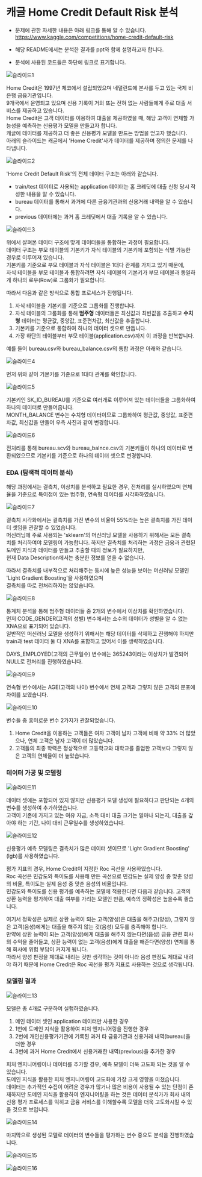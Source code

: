# 캐글 Home Credit Default Risk 분석 

- 문제에 관한 자세한 내용은 아래 링크를 통해 알 수 있습니다.  
https://www.kaggle.com/competitions/home-credit-default-risk

- 해당 README에서는 분석한 결과를 ppt와 함께 설명하고자 합니다.  
- 분석에 사용된 코드들은 하단에 링크로 표기합니다.  

![슬라이드1](https://user-images.githubusercontent.com/50400392/179346557-307a281c-4b53-42f7-8d99-6d292cb98612.PNG)

Home Credit은 1997년 체코에서 설립되었으며 네덜란드에 본사를 두고 있는 국제 비은행 금융기관입니다.  
9개국에서 운영되고 있으며 신용 기록이 거의 또는 전혀 없는 사람들에게 주로 대출 서비스를 제공하고 있습니다.  
Home Credit은 고객 데이터를 이용하여 대출을 제공하였을 때, 해당 고객이 연체할 가능성을 예측하는 신용평가 모델을 만들고자 합니다.  
캐글에 데이터를 제공하고 더 좋은 신용평가 모델을 만드는 방법을 얻고자 했습니다.  
아래의 슬라이드는 캐글에서 'Home Credit'사가 데이터를 제공하며 정의한 문제를 나타냅니다.

![슬라이드2](https://user-images.githubusercontent.com/50400392/179346578-a20dba27-292c-4a16-bc92-011d8d74befa.PNG)

'Home Credit Default Risk'의 전체 데이터 구조는 아래와 같습니다.
- train/test 데이터로 사용되는 application 데이터는 홈 크레딧에 대출 신청 당시 작성한 내용을 알 수 있습니다.
- bureau 데이터를 통해서 과거에 다른 금융기관과의 신용거래 내역을 알 수 있습니다.
- previous 데이터에는 과거 홈 크레딧에서 대출 기록을 알 수 있습니다.

![슬라이드3](https://user-images.githubusercontent.com/50400392/179346579-a9f82eea-04ab-4e9f-90c3-ffc552a004c0.PNG)

위에서 살펴본 데이터 구조에 맞게 데이터들을 통합하는 과정이 필요합니다.  
데이터 구조는 부모 테이블의 기본키가 자식 테이블의 기본키에 포함되는 식별 가능한 경우로 이루어져 있습니다.  
기본키를 기준으로 부모 테이블과 자식 테이블은 1대다 관계를 가지고 있기 때문에,  
자식 테이블을 부모 테이블과 통합하려면 자식 테이블의 기본키가 부모 테이블과 동일하게 하나의 로우(Row)로 그룹화가 필요합니다.  

따라서 다음과 같은 방식으로 통합 프로세스가 진행됩니다. 

1. 자식 테이블을 기본키를 기준으로 그룹화를 진행합니다.
2. 자식 테이블의 그룹화를 통해 **범주형** 데이터들은 최신값과 최빈값을 추출하고 **수치형** 데이터는 평균값, 중앙값, 표준편차값, 최신값을 추출합니다.
3. 기본키를 기준으로 통합하여 하나의 데이터 셋으로 만듭니다.
4. 가장 하단의 테이블부터 부모 테이블(application.csv)까지 이 과정을 반복합니다.

예를 들어 bureau.csv와 bureau_balance.csv의 통합 과정은 아래와 같습니다.  

![슬라이드4](https://user-images.githubusercontent.com/50400392/179346581-63e66baf-be76-4a83-9276-57bff4b4e835.PNG)

먼저 위와 같이 기본키를 기준으로 1대다 관계를 확인합니다.  

![슬라이드5](https://user-images.githubusercontent.com/50400392/179346582-29a8bdeb-b240-4764-9a9d-9c74ea5eb41b.PNG)

기본키인 SK_ID_BUREAU를 기준으로 여러개로 이루어져 있는 데이터들을 그룹화하여 하나의 데이터로 만들어줍니다.  
MONTH_BALANCE 변수는 수치형 데이터이므로 그룹화하여 평균값, 중앙값, 표준편차값, 최신값을 만들어 우측 사진과 같이 변경합니다.  

![슬라이드6](https://user-images.githubusercontent.com/50400392/179346583-5b91f16c-dfa5-4173-af3a-81fb15eeb615.PNG)

전처리를 통해 bureau.scv와 bureau_balnce.csv의 기본키들이 하나의 데이터로 변환되었으므로 기본키를 기준으로 하나의 데이터 셋으로 변경합니다.

### EDA (탐색적 데이터 분석)

해당 과정에서는 결측치, 이상치를 분석하고 필요한 경우, 전처리를 실시하였으며 연체율을 기준으로 특이점이 있는 범주형, 연속형 데이터를 시각화하였습니다.

![슬라이드7](https://user-images.githubusercontent.com/50400392/179346585-b536ebe2-fd86-4efd-82cf-caee3f400da0.PNG)

결측치 시각화에서는 결측치를 가진 변수의 비율이 55%라는 높은 결측치를 가진 데이터 셋임을 관찰할 수 있었습니다.  
머신러닝에 주로 사용되는 'sklearn'의 머신러닝 모델을 사용하기 위해서는 모든 결측치를 처리하여야 모델링이 가능합니다.
하지만 결측치를 처리하는 과정은 금융과 관련된 도메인 지식과 데이터를 만들고 추출할 때의 정보가 필요하지만,  
현재 Data Description에서는 충분한 정보를 얻을 수 없습니다.  

따라서 결측치를 내부적으로 처리해주는 동시에 높은 성능을 보이는 머신러닝 모델인 'Light Gradient Boosting'을 사용하였으며  
결측치를 따로 전처리하지는 않았습니다.

![슬라이드8](https://user-images.githubusercontent.com/50400392/179346586-5750f3c6-0a2e-4e73-9ad0-a28ac346e862.PNG)

통계치 분석을 통해 범주형 데이터들 중 2개의 변수에서 이상치를 확인하였습니다.  
먼저 CODE_GENDER(고객의 성별) 변수에서는 소수의 데이터가 성별을 알 수 없는 XNA으로 표기되어 있습니다.  
일반적인 머신러닝 모델을 생성하기 위해서는 해당 데이터를 삭제하고 진행해야 하지만  
train과 test 데이터 둘 다 XNA를 포함하고 있어서 이를 생략하였습니다.  

DAYS_EMPLOYED(고객의 근무일수) 변수에는 365243이라는 이상치가 발견되어 NULL로 전처리를 진행하였습니다.

![슬라이드9](https://user-images.githubusercontent.com/50400392/179346587-a5361718-df3b-439e-95fa-80224af12a16.PNG)

연속형 변수에서는 AGE(고객의 나이) 변수에서 연체 고객과 그렇지 않은 고객의 분포에 차이를 보였습니다.  

![슬라이드10](https://user-images.githubusercontent.com/50400392/179346589-2aa4d56f-ee1d-465d-b50b-3dc2a6fd7a28.PNG)

변수들 중 흥미로운 변수 2가지가 관찰되었습니다.  
1. Home Credit을 이용하는 고객들은 여자 고객이 남자 고객에 비해 약 33% 더 많았으나, 연체 고객은 남자 고객이 더 많았습니다.
2. 고객들의 최종 학력은 정상적으로 고등학교와 대학교를 졸업한 고객보다 그렇지 않은 고객의 연체율이 더 높았습니다.

### 데이터 가공 및 모델링

![슬라이드11](https://user-images.githubusercontent.com/50400392/179346590-53cf9dea-6965-42ef-909a-bad4b1732ac7.PNG)

데이터 셋에는 포함되어 있지 않지만 신용평가 모델 생성에 필요하다고 판단되는 4개의 변수를 생성하여 추가하였습니다.  
고객이 기존에 가지고 있는 여유 자금, 소득 대비 대출 크기는 얼마나 되는지, 대출을 갚아야 하는 기간, 나이 대비 근무일수를 생성하였습니다.  

![슬라이드12](https://user-images.githubusercontent.com/50400392/179346592-22b79751-eb24-4052-8ebe-7bb805815363.PNG)

신용평가 예측 모델링은 결측치가 많은 데이터 셋이므로 'Light Gradient Boosting' (lgb)를 사용하였습니다.  

평가 지표의 경우, Home Credit이 지정한 Roc 곡선을 사용하였습니다.  
Roc 곡선은 민감도와 특이도를 사용해 만든 곡선으로 민감도는 실제 양성 중 맞춘 양성의 비율, 특이도는 실제 음성 중 맞춘 음성의 비율입니다.  
민감도와 특이도를 신용 평가를 예측하는 모델에 적용한다면 다음과 같습니다. 고객의 상환 능력을 평가하여 대출 여부를 가리는 모델인 만큼, 예측의 정확성은 높을수록 좋습니다. 

여기서 정확성은 실제로 상환 능력이 되는 고객(양성)은 대출을 해주고(양성), 그렇지 않은 고객(음성)에게는 대출을 해주지 않는 것(음성) 모두를 충족해야 합니다.  
만약에 상환 능력이 되는 고객(양성)에게 대출을 해주지 않는다면(음성) 금융 관련 회사의 수익을 줄어들고, 상환 능력이 없는 고객(음성)에게 대출을 해준다면(양성) 연체를 통해 회사에 위험 부담이 커지게 됩니다.  
따라서 양성 판정을 제대로 내리는 것만 생각하는 것이 아니라 음성 판정도 제대로 내려야 하기 때문에 Home Credit은 Roc 곡선을 평가 지표로 사용하는 것으로 생각됩니다.  

### 모델링 결과

![슬라이드13](https://user-images.githubusercontent.com/50400392/179346593-dff3da88-9e5b-4c8a-a438-705a50b87026.PNG)

모델은 총 4개로 구분하여 실험하였습니다.  
1. 메인 데이터 셋인 application 데이터만 사용한 경우
2. 1번에 도메인 지식을 활용하여 피처 엔지니어링을 진행한 경우
3. 2번에 개인신용평가기관에 기록된 과거 타 금융기관과 신용거래 내역(bureau)을 더한 경우
4. 3번에 과거 Home Credit에서 신용거래한 내역(previous)을 추가한 경우

피처 엔지니어링이나 데이터를 추가할 경우, 예측 모델이 더욱 고도화 되는 것을 알 수 있습니다.  
도메인 지식을 활용한 피처 엔지니어링이 고도화에 가장 크게 영향을 미쳤습니다.  
데이터는 추가적인 수집이 어려운 경우가 많거나 많은 비용이 사용될 수 있는 단점이 존재하지만 도메인 지식을 활용하여 엔지니어링을 하는 것은 데이터 분석가가 회사 내의 신용 평가 프로세스를 익히고 금융 서비스를 이해할수록 모델을 더욱 고도화시킬 수 있을 것으로 보입니다.

![슬라이드14](https://user-images.githubusercontent.com/50400392/179346596-7e395733-3193-47ad-a39c-53d46bc9ce63.PNG)

마지막으로 생성된 모델로 데이터의 변수들을 평가하는 변수 중요도 분석을 진행하였습니다.  

![슬라이드15](https://user-images.githubusercontent.com/50400392/179346597-ba10df03-e7e5-4394-89af-200eba7cec6d.PNG)

![슬라이드16](https://user-images.githubusercontent.com/50400392/179346576-d8bb66c3-4cab-4d70-8d71-f532c60b9fee.PNG)
